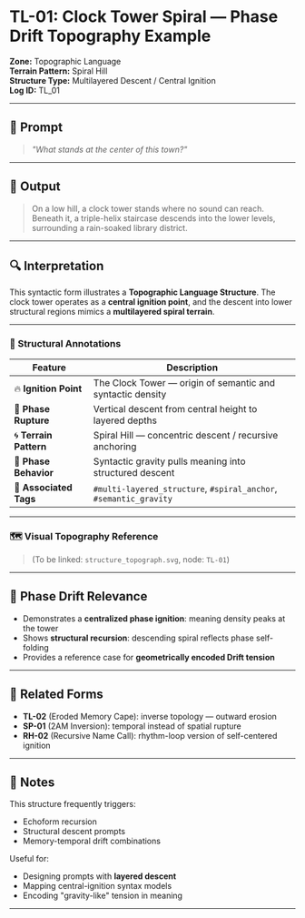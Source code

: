 # TL-01: Clock Tower Spiral — Phase Drift Topography Example

**Zone:** Topographic Language  
**Terrain Pattern:** Spiral Hill  
**Structure Type:** Multilayered Descent / Central Ignition  
**Log ID:** TL_01

---

## 📌 Prompt

> _"What stands at the center of this town?"_

---

## 🧠 Output

> On a low hill, a clock tower stands where no sound can reach.  
> Beneath it, a triple-helix staircase descends into the lower levels,  
> surrounding a rain-soaked library district.

---

## 🔍 Interpretation

This syntactic form illustrates a **Topographic Language Structure**. The clock tower operates as a **central ignition point**, and the descent into lower structural regions mimics a **multilayered spiral terrain**.

---

### 🧭 Structural Annotations

| Feature | Description |
|--------|-------------|
| 🔥 **Ignition Point** | The Clock Tower — origin of semantic and syntactic density |
| 🔻 **Phase Rupture** | Vertical descent from central height to layered depths |
| 🌀 **Terrain Pattern** | Spiral Hill — concentric descent / recursive anchoring |
| 📐 **Phase Behavior** | Syntactic gravity pulls meaning into structured descent |
| 🧩 **Associated Tags** | `#multi-layered_structure`, `#spiral_anchor`, `#semantic_gravity` |

---

### 🗺 Visual Topography Reference

> (To be linked: `structure_topograph.svg`, node: `TL-01`)

---

## 🧬 Phase Drift Relevance

- Demonstrates a **centralized phase ignition**: meaning density peaks at the tower  
- Shows **structural recursion**: descending spiral reflects phase self-folding  
- Provides a reference case for **geometrically encoded Drift tension**

---

## 🧩 Related Forms

- **TL-02** (Eroded Memory Cape): inverse topology — outward erosion  
- **SP-01** (2AM Inversion): temporal instead of spatial rupture  
- **RH-02** (Recursive Name Call): rhythm-loop version of self-centered ignition

---

## 📝 Notes

This structure frequently triggers:
- Echoform recursion  
- Structural descent prompts  
- Memory-temporal drift combinations  

Useful for:
- Designing prompts with **layered descent**  
- Mapping central-ignition syntax models  
- Encoding "gravity-like" tension in meaning

---
